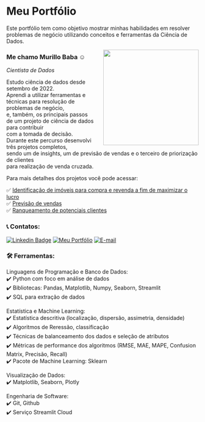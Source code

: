 <h1>Meu Portfólio</h1>

Este portfólio tem como objetivo mostrar minhas habilidades em resolver problemas de negócio utilizando conceitos e ferramentas da Ciência de Dados.

<img style='padding-left: 20px;' width='250px' align='right' src='https://media.tenor.com/80EXmSbQc2MAAAAC/andre-braugher-statistics-is-so-beautiful.gif'>

### Me chamo Murillo Baba :relaxed:
_Cientista de Dados_

Estudo ciência de dados desde setembro de 2022.<br> 
Aprendi a utilizar ferramentas e técnicas para resolução de problemas de negócio,<br>
e, também, os principais passos de um projeto de ciência de dados para contribuir<br>
com a tomada de decisão.<br> Durante este percurso desenvolvi três projetos completos,<br>
sendo um de insights, um de previsão de vendas e o terceiro de priorização de clientes<br>
para realização de venda cruzada.

Para mais detalhes dos projetos você pode acessar:

:white_check_mark: <a href='https://github.com/Murillonb/house_rocket' target='_blank'>Identificação de imóveis para compra e revenda a fim de maximizar o lucro</a><br>
:white_check_mark: <a href='https://github.com/Murillonb/DS_em_Producao' target='_blank'>Previsão de vendas</a><br>
:white_check_mark: <a href='https://github.com/Murillonb/PA04-health_insurance_cross_sell' target='_blank'>Ranqueamento de potenciais clientes</a>

### :telephone_receiver: Contatos:
[![Linkedin Badge](https://img.shields.io/badge/-LinkedIn-blue?logo=Linkedin&logoColor=white&link=https://www.linkedin.com/in/murillonb)](https://www.linkedin.com/in/murillonb)
[![Meu Portfólio](https://img.shields.io/badge/-Meu%20Portf%C3%B3lio-black?color=%23b54b02)](https://murillonb.github.io/portfolio/)
[![E-mail](https://img.shields.io/badge/-Email-%230078D4?logo=microsoftoutlook&color=%230078D4)](mailto:murillo_099@hotmail.com)

### 🛠️ Ferramentas:

Linguagens de Programação e Banco de Dados:<br>
:heavy_check_mark: Python com foco em análise de dados<br>
:heavy_check_mark: Bibliotecas: Pandas, Matplotlib, Numpy, Seaborn, Streamlit<br>
:heavy_check_mark: SQL para extração de dados<br>

Estatística e Machine Learning:<br>
:heavy_check_mark: Estatística descritiva (localização, dispersão, assimetria, densidade)<br>
:heavy_check_mark: Algoritmos de Reressão, classificação<br>
:heavy_check_mark: Técnicas de balanceamento dos dados e seleção de atributos<br>
:heavy_check_mark: Métricas de performance dos algoritmos (RMSE, MAE, MAPE, Confusion Matrix, Precisão, Recall)<br>
:heavy_check_mark: Pacote de Machine Learning: Sklearn
	
Visualização de Dados:<br>
:heavy_check_mark: Matplotlib, Seaborn, Plotly
	
Engenharia de Software:<br>
:heavy_check_mark: Git, Github<br>
:heavy_check_mark: Serviço Streamlit Cloud
